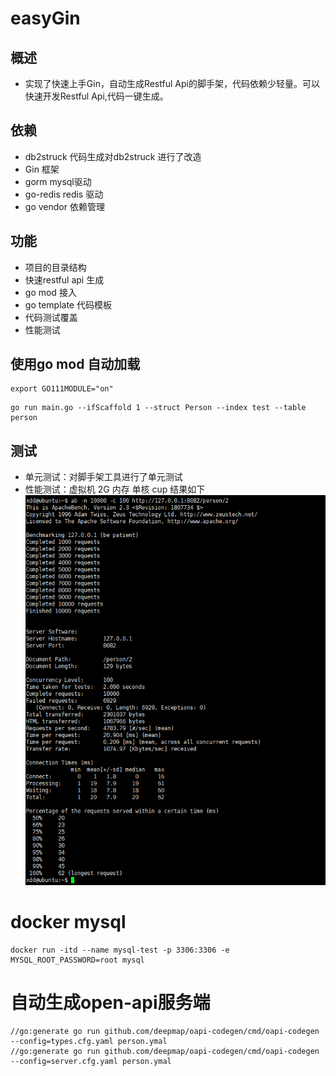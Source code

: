 # easyGin
## 概述
* 实现了快速上手Gin，自动生成Restful Api的脚手架，代码依赖少轻量。可以快速开发Restful Api,代码一键生成。
## 依赖
* db2struck 代码生成对db2struck 进行了改造
* Gin 框架
* gorm mysql驱动
* go-redis redis 驱动
* go vendor 依赖管理
## 功能
* 项目的目录结构
* 快速restful api 生成
* go mod 接入
* go template 代码模板
* 代码测试覆盖
* 性能测试

## 使用go mod 自动加载
```
export GO111MODULE="on"
```


```
go run main.go --ifScaffold 1 --struct Person --index test --table person
```
## 测试
* 单元测试：对脚手架工具进行了单元测试
* 性能测试：虚拟机 2G 内存 单核 cup 结果如下
 ![设置1](/static/ab.png)

# docker mysql
```azure
docker run -itd --name mysql-test -p 3306:3306 -e MYSQL_ROOT_PASSWORD=root mysql
```

# 自动生成open-api服务端
```azure
//go:generate go run github.com/deepmap/oapi-codegen/cmd/oapi-codegen --config=types.cfg.yaml person.ymal
//go:generate go run github.com/deepmap/oapi-codegen/cmd/oapi-codegen --config=server.cfg.yaml person.ymal
```